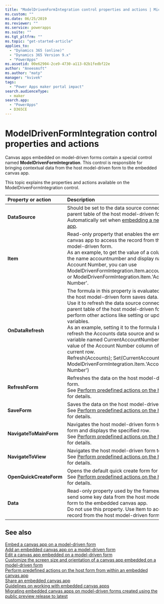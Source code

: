 ```yaml
---
title: "ModelDrivenFormIntegration control properties and actions | MicrosoftDocs"
ms.custom: ""
ms.date: 06/25/2019
ms.reviewer: ""
ms.service: powerapps
ms.suite: ""
ms.tgt_pltfrm: ""
ms.topic: "get-started-article"
applies_to: 
  - "Dynamics 365 (online)"
  - "Dynamics 365 Version 9.x"
  - "PowerApps"
ms.assetid: 00e62904-2ce9-4730-a113-02b1fedbf22e
author: "Aneesmsft"
ms.author: "matp"
manager: "kvivek"
tags: 
  - "Power Apps maker portal impact"
search.audienceType: 
  - maker
search.app: 
  - "PowerApps"
  - D365CE
---
```

# ModelDrivenFormIntegration control properties and actions
Canvas apps embedded on model-driven forms contain a special control named **ModelDrivenFormIntegration**. This control is responsible for 
bringing contextual data from the host model-driven form to the embedded canvas app.  

This topic explains the properties and actions available on the ModelDrivenFormIntegration control.

| Property or action | Description |
|:--------------|:-------------------------|
|**DataSource** | Should be set to the data source connected to the parent table of the host model-driven form. <br />Automatically set when [embedding a new canvas app](embedded-canvas-app-add-classic-designer.md). |
|**Item** | Read-only property that enables the embedded canvas app to access the record from the host model-driven form. <br />As an example, to get the value of a column with the name accountnumber and display name Account Number, you can use ModelDrivenFormIntegration.Item.accountnumber or ModelDrivenFormIntegration.Item.'Account Number'. |
|**OnDataRefresh** | The formula in this property is evaluated when the host model-driven form saves data. <br />Use it to refresh the data source connected to the parent table of the host model-driven form and to perform other actions like setting or updating variables. <br /> As an example, setting it to the formula below will refresh the Accounts data source and set a variable named CurrentAccountNumber to the value of the Account Number column of the current row. <br /> Refresh(Accounts); Set(CurrentAccountNumber, ModelDrivenFormIntegration.Item.'Account Number') |
|**RefreshForm** | Refreshes the data on the host model-driven form. <br />See [Perform predefined actions on the host form](embedded-canvas-app-actions.md#refreshformshowprompt) for details. |
|**SaveForm** | Saves the data on the host model-driven form. <br />See [Perform predefined actions on the host form](embedded-canvas-app-actions.md#saveform) for details.  |
|**NavigateToMainForm** | Navigates the host model-driven form to a main form and displays the specified row. <br />See [Perform predefined actions on the host form](embedded-canvas-app-actions.md#navigatetomainformentityname-mainformname-recordid) for details. |
|**NavigateToView** | Navigates the host model-driven form to a view. <br />See [Perform predefined actions on the host form](embedded-canvas-app-actions.md#navigatetoviewentityname-viewname) for details.  |
|**OpenQuickCreateForm** | Opens the default quick create form for an table.  <br />See [Perform predefined actions on the host form](embedded-canvas-app-actions.md#openquickcreateformentityname) for details.  |
|**Data** | Read-only property used by the framework to send some key data from the host model-driven form to the embedded canvas app.  <br /> Do not use this property. Use Item to access the record from the host model-driven form.  |

## See also
[Embed a canvas app on a model-driven form](embed-canvas-app-in-form.md) <br />
[Add an embedded canvas app on a model-driven form](embedded-canvas-app-add-classic-designer.md) <br />
[Edit a canvas app embedded on a model-driven form](embedded-canvas-app-edit-classic-designer.md) <br />
[Customize the screen size and orientation of a canvas app embedded on a model-driven form](embedded-canvas-app-customize-screen.md) <br />
[Perform predefined actions on the host form from within an embedded canvas app](embedded-canvas-app-actions.md) <br />
[Share an embedded canvas app](share-embedded-canvas-app.md) <br />
[Guidelines on working with embedded canvas apps](embedded-canvas-app-guidelines.md) <br />
[Migrating embedded canvas apps on model-driven forms created using the public preview release to latest](embedded-canvas-app-migrate-from-preview.md) <br />
